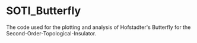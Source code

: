 # SOTI_Butterfly
The code used for the plotting and analysis of Hofstadter's Butterfly for the Second-Order-Topological-Insulator.

